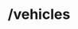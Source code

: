 ---
title: /vehicles
position_number: 1.1
type: get
description: Create Vehicle
parameters:
  - name:
    content:
content_markdown: |-
  Adds a vehicle to inventory
left_code_blocks:
  - code_block: |-
		 {
		 	"vin": "KL8CB6S92EC562180",
		 	"make": "CHEVROLET",
		 	"model": "SPARK",
		 	"year": "2014",
		 	"customer": {
		 		"name": "String",
		 		"identifier": "String or number"
		 	},
		 	"origin": {
		 		"name": "String",
		 		"email": "email@email.com",
		 		"line1": "String",
		 		"line2": "String",
		 		"city": "St. Louis",
		 		"state": "MO",
		 		"zip": "63103",
		 		"identifier": "String",
		 		"splc": "string",
		 		"ref_key": "string",
		 		"dealer_code": "string",
		 		"ramp_code": "string",
		 		"phone": "3145551212"
		 	},
		 	"destination": {
		 		"name": "String",
		 		"email": "email@email.com",
		 		"line1": "String",
		 		"line2": "String",
		 		"city": "Chicago",
		 		"state": "IL",
		 		"zip": "60001",
		 		"identifier": "String",
		 		"splc": "string",
		 		"ref_key": "string",
		 		"dealer_code": "string",
		 		"ramp_code": "string",
		 		"phone": "6185551212"
		 	},
		 	"bay_location": "string",
		 	"order_number": "string"
		 }
    title: Request
    language: json
right_code_blocks:
  - code_block: |2-
      {
        "id": 3,
        "title": "The Book Thief",
        "score": 4.3,
        "dateAdded": "5/1/2015"
      }
    title: Response
    language: json
  - code_block: |2-
      {
        "error": true,
        "message": "Book doesn't exist"
      }
    title: Error
    language: json
---